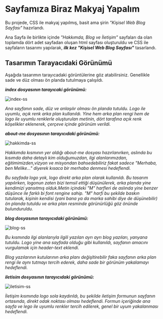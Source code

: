 # Sayfamıza Biraz Makyaj Yapalım

Bu projede, CSS ile makyaj yapılmış, basit ama şirin *"Kişisel Web Blog Sayfası"* hazırlandı.

Ana Sayfa ile birlikte içinde *"Hakkımda, Blog ve İletişim"* sayfaları da olan toplamda dört adet sayfadan oluşan html sayfası oluşturuldu ve CSS ile sayfaların tasarımı yapılarak, ***ilk kez "Kişisel Web Blog Sayfası"*** tasarlandı.

## Tasarımın Tarayacıdaki Görünümü
Aşağıda tasarımın tarayıcadaki görüntülerine göz atabilirsiniz. Genellikle sade ve düz olması ön planda tutulmaya çalışıldı.

***index dosyasının tarayıcaki görünümü:***

![index-ss](https://github.com/melikeisk/kodluyoruz-frontend-calismalari/assets/86538528/68ddf014-52ee-449b-a8c8-6fb31d91d411)

*Ana sayfanın sade, düz ve anlaşılır olması ön planda tutuldu. Logo ile uyumlu, açık renk arka plan kullanıldı. Yine hem arka plan rengi hem de logo ile uyumlu renklerle oluşturulan metinin, dört tarafına açık renk köşelikler eklenerek, çerçeve içinde görünüm verildi.*

***about-me dosyasının tarayıcıdaki görünümü:***

![hakkimda-ss](https://github.com/melikeisk/kodluyoruz-frontend-calismalari/assets/86538528/6fbcf9bf-f98f-4b71-8b3d-594a73756a35)

*Hakkımda kısmının yer aldığı about-me dosyası hazırlanırken, aslında bu kısımda daha detaylı kim olduğumuzdan, ilgi alanlarımızdan, eğitimimizden,vizyon ve misyondan bahsedebiliriz fakat sadece "Merhaba, ben Melike..." diyerek kısaca bir merhaba denmesi hedeflendi.*

*Bu sayfada logo yok, logo direkt arka plan olarak kullanıldı. Bu tasarım yapılırken, logonun zaten bizi temsil ettiği düşünülerek, arka planda yine kendimizi yansıtmış olduk.Metin içindeki "M" harfleri de aslında yine benzer düşünce ile farklı bi font rengine sahip. "M" harfi bu şekilde baskın tutularak, kişinin kendisi (yani bana ya da marka sahibi diye de düşünebilir) ön planda tutuldu ve arka plan resminde görünürlüğü göz önünde bulunduruldu.*

***blog dosyasının tarayıcıdaki görünümü:***

![blog-ss](https://github.com/melikeisk/kodluyoruz-frontend-calismalari/assets/86538528/7cf2159e-d456-42f8-936e-272797be56ed)

*Bu kısmında ilgi alanlarıyla ilgili yazılan ayrı ayrı blog yazıları, yanyana tutuldu. Logo yine ana sayfada olduğu gibi kullanıldı, sayfanın amacını vurgulamak için header-text eklendi.*

*Blog yazılarının kutularının arka planı değişltirebilir faka sayfanın arka plan rengi ile aynı tutmayı tercih ederek, daha sade bir görünüm yakalamayı hedeflendi.*

***iletisim dosyasının tarayıcıdaki görünümü:***

![iletisim-ss](https://github.com/melikeisk/kodluyoruz-frontend-calismalari/assets/86538528/471f7fd9-e584-424d-82ec-edfc9ac26baa)

*İletişim kısmında logo sola kaydırıldı, bu şekilde iletişim formunun sayfanın ortasında, direkt odak noktası olması hedeflendi. Formun içeriğinde ana sayfa ve lego ile uyumlu renkler tercih edilerek, genel bir uyum yakalanması hedeflendi.*